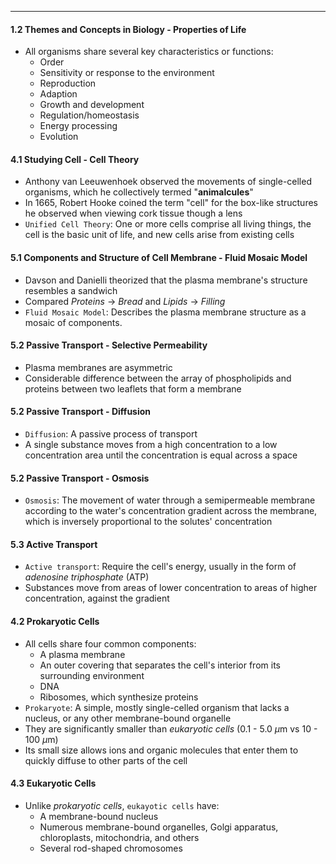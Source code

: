 ***
#### 1.2 Themes and Concepts in Biology - Properties of Life
* All organisms share several key characteristics or functions:
	* Order
	* Sensitivity or response to the environment
	* Reproduction
	* Adaption
	* Growth and development
	* Regulation/homeostasis
	* Energy processing
	* Evolution

#### 4.1 Studying Cell - Cell Theory
* Anthony van Leeuwenhoek observed the movements of single-celled organisms, which he collectively termed "**animalcules**"
* In 1665, Robert Hooke coined the term "cell" for the box-like structures he observed when viewing cork tissue though a lens
* `Unified Cell Theory`: One or more cells comprise all living things, the cell is the basic unit of life, and new cells arise from existing cells

#### 5.1 Components and Structure of Cell Membrane - Fluid Mosaic Model
* Davson and Danielli theorized that the plasma membrane's structure resembles a sandwich
* Compared *Proteins* -> *Bread* and *Lipids* -> *Filling*
* `Fluid Mosaic Model`: Describes the plasma membrane structure as a mosaic of components.

#### 5.2 Passive Transport - Selective Permeability
* Plasma membranes are asymmetric
* Considerable difference between the array of phospholipids and proteins between two leaflets that form a membrane
#### 5.2 Passive Transport - Diffusion
* `Diffusion`: A passive process of transport
* A single substance moves from a high concentration to a low concentration area until the concentration is equal across a space

#### 5.2 Passive Transport - Osmosis
* `Osmosis`: The movement of water through a semipermeable membrane according to the water's concentration gradient across the membrane, which is inversely proportional to the solutes' concentration

#### 5.3 Active Transport
* `Active transport`: Require the cell's energy, usually in the form of *adenosine triphosphate* (ATP)
* Substances move from areas of lower concentration to areas of higher concentration, against the gradient

#### 4.2 Prokaryotic Cells
* All cells share four common components:
	* A plasma membrane
	* An outer covering that separates the cell's interior from its surrounding environment
	* DNA
	* Ribosomes, which synthesize proteins
* `Prokaryote`: A simple, mostly single-celled organism that lacks a nucleus, or any other membrane-bound organelle
* They are significantly smaller than *eukaryotic cells* (0.1 - 5.0 $\mu$m vs 10 - 100 $\mu$m)
* Its small size allows ions and organic molecules that enter them to quickly diffuse to other parts of the cell

#### 4.3 Eukaryotic Cells
* Unlike *prokaryotic cells*, `eukayotic cells` have:
	* A membrane-bound nucleus
	* Numerous membrane-bound organelles, Golgi apparatus, chloroplasts, mitochondria, and others
	* Several rod-shaped chromosomes

